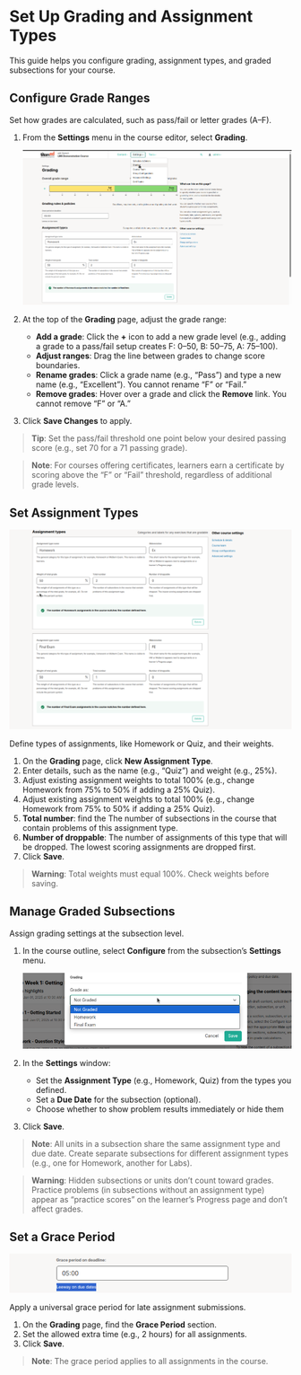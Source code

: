 # Set Up Grading and Assignment Types

This guide helps you configure grading, assignment types, and graded subsections for your course.

## Configure Grade Ranges
Set how grades are calculated, such as pass/fail or letter grades (A–F).

1. From the **Settings** menu in the course editor, select **Grading**.

   ![Grading settings page](../images/grade.png)

2. At the top of the **Grading** page, adjust the grade range:
   - **Add a grade**: Click the **+** icon to add a new grade level (e.g., adding a grade to a pass/fail setup creates F: 0–50, B: 50–75, A: 75–100).
   - **Adjust ranges**: Drag the line between grades to change score boundaries.
   - **Rename grades**: Click a grade name (e.g., “Pass”) and type a new name (e.g., “Excellent”). You cannot rename “F” or “Fail.”
   - **Remove grades**: Hover over a grade and click the **Remove** link. You cannot remove “F” or “A.”

3. Click **Save Changes** to apply.

> **Tip**: Set the pass/fail threshold one point below your desired passing score (e.g., set 70 for a 71 passing grade).

> **Note**: For courses offering certificates, learners earn a certificate by scoring above the “F” or “Fail” threshold, regardless of additional grade levels.


## Set Assignment Types

   ![Grading settings page3](../images/grade3.png)

Define types of assignments, like Homework or Quiz, and their weights.

1. On the **Grading** page, click **New Assignment Type**.
2. Enter details, such as the name (e.g., “Quiz”) and weight (e.g., 25%).
3. Adjust existing assignment weights to total 100% (e.g., change Homework from 75% to 50% if adding a 25% Quiz).
4. Adjust existing assignment weights to total 100% (e.g., change Homework from 75% to 50% if adding a 25% Quiz).
5. **Total number**: find the The number of subsections in the course that contain problems of this assignment type.
6. **Number of droppable**: The number of assignments of this type that will be dropped. The lowest scoring assignments are dropped first.
7. Click **Save**.

> **Warning**: Total weights must equal 100%. Check weights before saving.

## Manage Graded Subsections
Assign grading settings at the subsection level.

1. In the course outline, select **Configure** from the subsection’s **Settings** menu.

   ![Grading settings page2](../images/grade2.png)

2. In the **Settings** window:
   - Set the **Assignment Type** (e.g., Homework, Quiz) from the types you defined.
   - Set a **Due Date** for the subsection (optional).
   - Choose whether to show problem results immediately or hide them

3. Click **Save**.

> **Note**: All units in a subsection share the same assignment type and due date. Create separate subsections for different assignment types (e.g., one for Homework, another for Labs).

> **Warning**: Hidden subsections or units don’t count toward grades. Practice problems (in subsections without an assignment type) appear as “practice scores” on the learner’s Progress page and don’t affect grades.

## Set a Grace Period

   ![Grading settings page2](../images/grade4.png)

Apply a universal grace period for late assignment submissions.

1. On the **Grading** page, find the **Grace Period** section.
2. Set the allowed extra time (e.g., 2 hours) for all assignments.
3. Click **Save**.

> **Note**: The grace period applies to all assignments in the course.
